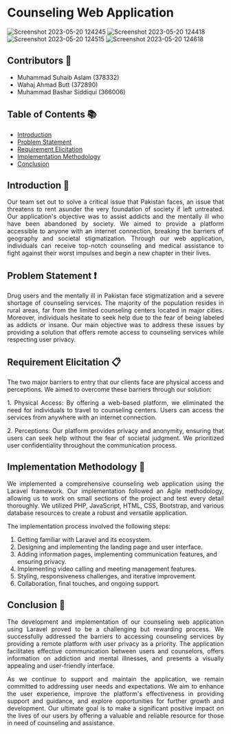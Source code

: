 # Counseling Web Application
![Screenshot 2023-05-20 124245](https://github.com/BasharSiddiqui/Drug-Counseling/assets/105674805/cbcb9aef-652f-4b86-9894-a4f4fa4937bf)
![Screenshot 2023-05-20 124418](https://github.com/BasharSiddiqui/Drug-Counseling/assets/105674805/abb7f323-0d47-404e-b510-586ebf315656)
![Screenshot 2023-05-20 124515](https://github.com/BasharSiddiqui/Drug-Counseling/assets/105674805/c19b1ba9-3b64-4bd5-bffe-51a9ea1415f5)
![Screenshot 2023-05-20 124618](https://github.com/BasharSiddiqui/Drug-Counseling/assets/105674805/827b5f1a-85f5-4082-97cc-15f355efe1b0)

## Contributors  👥 

- Muhammad Suhaib Aslam (378332)
- Wahaj Ahmad Butt (372890)
- Muhammad Bashar Siddiqui (366006)

## Table of Contents  📚

- [Introduction](#introduction)
- [Problem Statement](#problem-statement)
- [Requirement Elicitation](#requirement-elicitation)
- [Implementation Methodology](#implementation-methodology)
- [Conclusion](#conclusion)

## Introduction 🌟

<p align="justify"> Our team set out to solve a critical issue that Pakistan faces, an issue that threatens to rent asunder the very foundation of society if left untreated. Our application's objective was to assist addicts and the mentally ill who have been abandoned by society. We aimed to provide a platform accessible to anyone with an internet connection, breaking the barriers of geography and societal stigmatization. Through our web application, individuals can receive top-notch counseling and medical assistance to fight against their worst impulses and begin a new chapter in their lives.</p>

## Problem Statement ❗️

<p align="justify">Drug users and the mentally ill in Pakistan face stigmatization and a severe shortage of counseling services. The majority of the population resides in rural areas, far from the limited counseling centers located in major cities. Moreover, individuals hesitate to seek help due to the fear of being labeled as addicts or insane. Our main objective was to address these issues by providing a solution that offers remote access to counseling services while respecting user privacy.</p>

## Requirement Elicitation 📋

The two major barriers to entry that our clients face are physical access and perceptions. We aimed to overcome these barriers through our solution:

<p align="justify"/>1. Physical Access: By offering a web-based platform, we eliminated the need for individuals to travel to counseling centers. Users can access the services from anywhere with an internet connection.

<p align="justify"/>2. Perceptions: Our platform provides privacy and anonymity, ensuring that users can seek help without the fear of societal judgment. We prioritized user confidentiality throughout the communication process.

## Implementation Methodology 🚀

<p align="justify"/>We implemented a comprehensive counseling web application using the Laravel framework. Our implementation followed an Agile methodology, allowing us to work on small sections of the project and test every detail thoroughly. We utilized PHP, JavaScript, HTML, CSS, Bootstrap, and various database resources to create a robust and versatile application.

<p align="justify"/>The implementation process involved the following steps:

1. Getting familiar with Laravel and its ecosystem.
2. Designing and implementing the landing page and user interface.
3. Adding information pages, implementing communication features, and ensuring privacy.
4. Implementing video calling and meeting management features.
5. Styling, responsiveness challenges, and iterative improvement.
6. Collaboration, final touches, and ongoing support.

## Conclusion 🎉

<p align="justify"/>The development and implementation of our counseling web application using Laravel proved to be a challenging but rewarding process. We successfully addressed the barriers to accessing counseling services by providing a remote platform with user privacy as a priority. The application facilitates effective communication between users and counselors, offers information on addiction and mental illnesses, and presents a visually appealing and user-friendly interface.

<p align="justify"/>As we continue to support and maintain the application, we remain committed to addressing user needs and expectations. We aim to enhance the user experience, improve the platform's effectiveness in providing support and guidance, and explore opportunities for further growth and development. Our ultimate goal is to make a significant positive impact on the lives of our users by offering a valuable and reliable resource for those in need of counseling and assistance.
